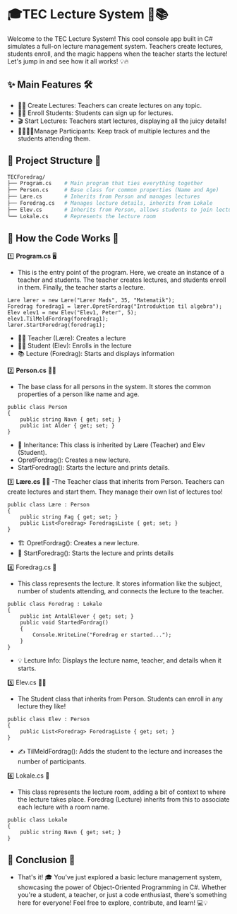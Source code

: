 # 🎓TEC Lecture System 🎤📚

Welcome to the TEC Lecture System! This cool console app built in C# simulates a full-on lecture management system. Teachers create lectures, students enroll, and the magic happens when the teacher starts the lecture! Let's jump in and see how it all works! 💡🔥

## ✨ **Main Features** 🛠️
- 🧑‍🏫 Create Lectures: Teachers can create lectures on any topic.
- 🙋‍♂️ Enroll Students: Students can sign up for lectures.
- 🎬 Start Lectures: Teachers start lectures, displaying all the juicy details!
- 👨‍👩‍👧‍👦Manage Participants: Keep track of multiple lectures and the students attending them.

## 📁 **Project Structure** 🌳 
```bash
TECForedrag/
├── Program.cs    # Main program that ties everything together
├── Person.cs     # Base class for common properties (Name and Age)
├── Lære.cs       # Inherits from Person and manages lectures
├── Foredrag.cs   # Manages lecture details, inherits from Lokale
├── Elev.cs       # Inherits from Person, allows students to join lectures
└── Lokale.cs     # Represents the lecture room
```
## 📜 **How the Code Works** 🚀
1️⃣ **Program.cs** 🖥️
- This is the entry point of the program. Here, we create an instance of a teacher and students. The teacher creates lectures, and students enroll in them. Finally, the teacher starts a lecture.
```Csharp
Lære lærer = new Lære("Lærer Mads", 35, "Matematik");
Foredrag foredrag1 = lærer.OpretFordrag("Introduktion til algebra");
Elev elev1 = new Elev("Elev1, Peter", 5);
elev1.TilMeldFordrag(foredrag1);
lærer.StartForedrag(foredrag1);
```
- 👨‍🏫 Teacher (Lære): Creates a lecture
- 👨‍🎓 Student (Elev): Enrolls in the lecture
- 📚 Lecture (Foredrag): Starts and displays information

 2️⃣ **Person.cs** 🧑👩
- The base class for all persons in the system. It stores the common properties of a person like name and age.
```Csharp
public class Person
{
    public string Navn { get; set; }
    public int Alder { get; set; }
}
```
- 🌟 Inheritance: This class is inherited by Lære (Teacher) and Elev (Student).
- OpretFordrag(): Creates a new lecture.
- StartForedrag(): Starts the lecture and prints details.
  
3️⃣ **Lære.cs** 👩‍🏫
-The Teacher class that inherits from Person. Teachers can create lectures and start them. They manage their own list of lectures too!
```Csharp
public class Lære : Person
{
    public string Fag { get; set; } 
    public List<Foredrag> ForedragsListe { get; set; }
}
```
- 🏗️ OpretFordrag(): Creates a new lecture.
- 🏁 StartForedrag(): Starts the lecture and prints details

4️⃣ Foredrag.cs 🏫
-  This class represents the lecture. It stores information like the subject, number of students attending, and connects the lecture to the teacher.
```Csharp
public class Foredrag : Lokale
{
    public int AntalElever { get; set; }
    public void StartedFordrag() 
    {
        Console.WriteLine("Foredrag er started...");
    }
}
```
- 💡 Lecture Info: Displays the lecture name, teacher, and details when it starts.
  
5️⃣ Elev.cs 👨‍🎓
- The Student class that inherits from Person. Students can enroll in any lecture they like!
```Csharp
public class Elev : Person
{
    public List<Foredrag> ForedragListe { get; set; }
}
```
- ✍️ TilMeldFordrag(): Adds the student to the lecture and increases the number of participants.

6️⃣ Lokale.cs 🏫
- This class represents the lecture room, adding a bit of context to where the lecture takes place. Foredrag (Lecture) inherits from this to associate each lecture with a room name.
```Csharp
public class Lokale
{
    public string Navn { get; set; }
}
```

## 🎉 Conclusion 🎯
- That's it! 🎓 You've just explored a basic lecture management system, showcasing the power of Object-Oriented Programming in C#. Whether you're a student, a teacher, or just a code enthusiast, there's something here for everyone! Feel free to explore, contribute, and learn! 💻💡
